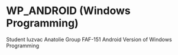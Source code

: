 # WP_ANDROID (Windows Programming)
Student Iuzvac Anatolie
Group FAF-151
Android Version of Windows Programming
